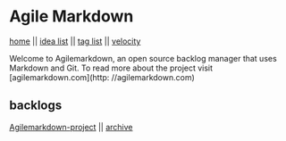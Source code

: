 # Agile Markdown

[home](index.md) || [idea list](ideas.md) || [tag list](tags.md) || [velocity](velocity.md)

Welcome to Agilemarkdown, an open source backlog manager that uses Markdown and Git. To read more about the project visit [agilemarkdown.com](http: //agilemarkdown.com)  

## backlogs

[Agilemarkdown-project](agilemarkdown-project.md) || [archive](agilemarkdown-project/archive.md)
